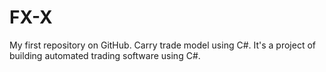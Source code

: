 # FX-X
My first repository on GitHub. Carry trade model using C#. 
It's a project of building automated trading software using C#.
